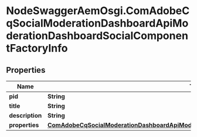 # NodeSwaggerAemOsgi.ComAdobeCqSocialModerationDashboardApiModerationDashboardSocialComponentFactoryInfo

## Properties

Name | Type | Description | Notes
------------ | ------------- | ------------- | -------------
**pid** | **String** |  | [optional] 
**title** | **String** |  | [optional] 
**description** | **String** |  | [optional] 
**properties** | [**ComAdobeCqSocialModerationDashboardApiModerationDashboardSocialComponentFactoryProperties**](ComAdobeCqSocialModerationDashboardApiModerationDashboardSocialComponentFactoryProperties.md) |  | [optional] 


